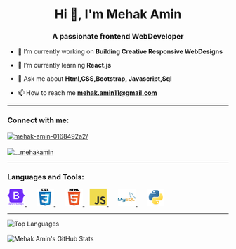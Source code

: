 <h1 align="center">Hi 👋, I'm Mehak Amin</h1>
<h3 align="center">A passionate frontend WebDeveloper</h3>

- 🔭 I’m currently working on **Building Creative Responsive WebDesigns**

- 🌱 I’m currently learning **React.js**

- 💬 Ask me about **Html,CSS,Bootstrap, Javascript,Sql**

- 📫 How to reach me **mehak.amin11@gmail.com**

<hr>

<h3 align="left">Connect with me:</h3>
<p align="left">
<a href="https://linkedin.com/in/mehak-amin-0168492a2/" target="blank"><img align="center" src="https://raw.githubusercontent.com/rahuldkjain/github-profile-readme-generator/master/src/images/icons/Social/linked-in-alt.svg" alt="mehak-amin-0168492a2/" height="30" width="40" /></a>
<br>
  <br>
<a href="https://instagram.com/__mehakamin" target="blank"><img align="center" src="https://raw.githubusercontent.com/rahuldkjain/github-profile-readme-generator/master/src/images/icons/Social/instagram.svg" alt="__mehakamin" height="30" width="40" /></a>
</p>

<hr>

<h3 align="left">Languages and Tools:</h3>
<p align="left"> <a href="https://getbootstrap.com" target="_blank" rel="noreferrer"> <img src="https://raw.githubusercontent.com/devicons/devicon/master/icons/bootstrap/bootstrap-plain-wordmark.svg" alt="bootstrap" width="40" height="40"/> </a> &ensp; &ensp;
<a href="https://www.w3schools.com/css/" target="_blank" rel="noreferrer"> <img src="https://raw.githubusercontent.com/devicons/devicon/master/icons/css3/css3-original-wordmark.svg" alt="css3" width="40" height="40"/> </a> &ensp; &ensp;
<a href="https://www.w3.org/html/" target="_blank" rel="noreferrer"> <img src="https://raw.githubusercontent.com/devicons/devicon/master/icons/html5/html5-original-wordmark.svg" alt="html5" width="40" height="40"/> </a> &ensp;
<a href="https://developer.mozilla.org/en-US/docs/Web/JavaScript" target="_blank" rel="noreferrer"> <img src="https://raw.githubusercontent.com/devicons/devicon/master/icons/javascript/javascript-original.svg" alt="javascript" width="40" height="40"/> </a> &ensp; &ensp;
<a href="https://www.mysql.com/" target="_blank" rel="noreferrer"> <img src="https://raw.githubusercontent.com/devicons/devicon/master/icons/mysql/mysql-original-wordmark.svg" alt="mysql" width="40" height="40"/> </a> &ensp; &ensp;
<a href="https://www.python.org" target="_blank" rel="noreferrer"> <img src="https://raw.githubusercontent.com/devicons/devicon/master/icons/python/python-original.svg" alt="python" width="40" height="40"/> </a> </p>

<hr>
<div >
  
  <img src="https://github-readme-stats.vercel.app/api/top-langs/?username=mehak-amin&layout=compact" alt="Top Languages">
  <br>
  <br>


  <img src="https://github-readme-stats.vercel.app/api?username=mehak-amin" alt="Mehak Amin's GitHub Stats">
</div>




